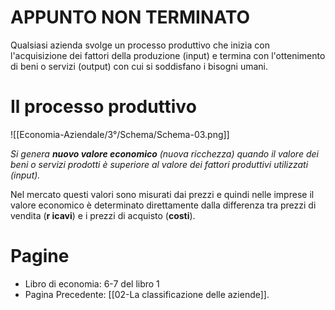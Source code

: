 # APPUNTO NON TERMINATO


Qualsiasi azienda svolge un processo produttivo che inizia con l'acquisizione dei fattori della produzione (input) e termina con l'ottenimento di beni o servizi (output) con cui si soddisfano i bisogni umani.
# Il processo produttivo

![[Economia-Aziendale/3°/Schema/Schema-03.png]]

*Si genera **nuovo valore economico** (nuova ricchezza) quando il valore dei beni o servizi prodotti è superiore al valore dei fattori produttivi utilizzati (input).*

Nel mercato questi valori sono misurati dai prezzi e quindi nelle imprese il valore economico è determinato direttamente dalla differenza tra prezzi di vendita (**r
icavi**) e i prezzi di acquisto (**costi**).
# Pagine
- Libro di economia: 6-7 del libro 1
- Pagina Precedente: [[02-La classificazione delle aziende]].